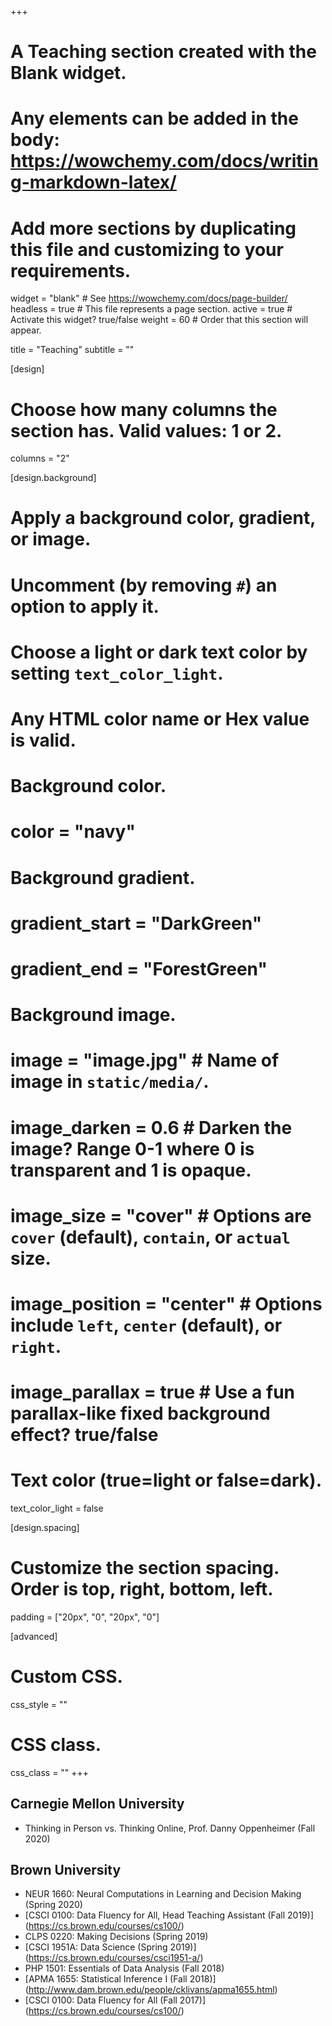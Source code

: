 +++
# A Teaching section created with the Blank widget.
# Any elements can be added in the body: https://wowchemy.com/docs/writing-markdown-latex/
# Add more sections by duplicating this file and customizing to your requirements.

widget = "blank"  # See https://wowchemy.com/docs/page-builder/
headless = true  # This file represents a page section.
active = true  # Activate this widget? true/false
weight = 60  # Order that this section will appear.

title = "Teaching"
subtitle = ""

[design]
  # Choose how many columns the section has. Valid values: 1 or 2.
  columns = "2"

[design.background]
  # Apply a background color, gradient, or image.
  #   Uncomment (by removing `#`) an option to apply it.
  #   Choose a light or dark text color by setting `text_color_light`.
  #   Any HTML color name or Hex value is valid.

  # Background color.
  # color = "navy"
  
  # Background gradient.
  # gradient_start = "DarkGreen"
  # gradient_end = "ForestGreen"
  
  # Background image.
  # image = "image.jpg"  # Name of image in `static/media/`.
  # image_darken = 0.6  # Darken the image? Range 0-1 where 0 is transparent and 1 is opaque.
  # image_size = "cover"  #  Options are `cover` (default), `contain`, or `actual` size.
  # image_position = "center"  # Options include `left`, `center` (default), or `right`.
  # image_parallax = true  # Use a fun parallax-like fixed background effect? true/false
  
  # Text color (true=light or false=dark).
  text_color_light = false

[design.spacing]
  # Customize the section spacing. Order is top, right, bottom, left.
  padding = ["20px", "0", "20px", "0"]

[advanced]
 # Custom CSS. 
 css_style = ""
 
 # CSS class.
 css_class = ""
+++

## Carnegie Mellon University

- Thinking in Person vs. Thinking Online, Prof. Danny Oppenheimer (Fall 2020)

## Brown University

- NEUR 1660: Neural Computations in Learning and Decision Making (Spring 2020)
- [CSCI 0100: Data Fluency for All, Head Teaching Assistant (Fall 2019)] (https://cs.brown.edu/courses/cs100/)
- CLPS 0220: Making Decisions (Spring 2019)
- [CSCI 1951A: Data Science (Spring 2019)] (https://cs.brown.edu/courses/csci1951-a/)
- PHP 1501: Essentials of Data Analysis (Fall 2018)
- [APMA 1655: Statistical Inference I (Fall 2018)] (http://www.dam.brown.edu/people/cklivans/apma1655.html)
- [CSCI 0100: Data Fluency for All (Fall 2017)] (https://cs.brown.edu/courses/cs100/)
